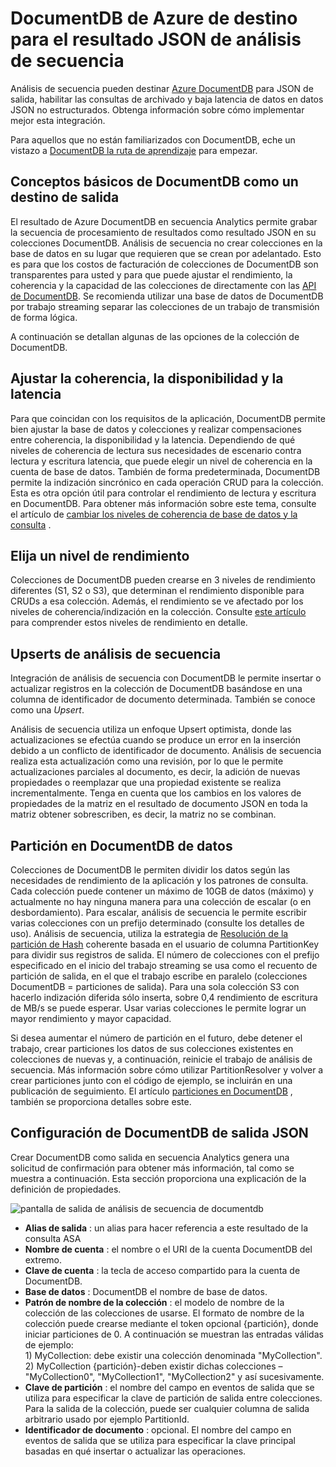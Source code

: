 <properties
    pageTitle="Resultado JSON para el análisis de secuencia | Microsoft Azure"
    description="Obtenga información sobre cómo el análisis de secuencia pueden destinar Azure DocumentDB para la salida JSON, para archivar datos y baja latencia consultas de datos JSON no estructurados."
    keywords="Resultado JSON"
    documentationCenter=""
    services="stream-analytics,documentdb"
    authors="jeffstokes72"
    manager="jhubbard"
    editor="cgronlun"/>

<tags
    ms.service="stream-analytics"
    ms.devlang="na"
    ms.topic="article"
    ms.tgt_pltfrm="na"
    ms.workload="data-services"
    ms.date="09/26/2016"
    ms.author="jeffstok"/>

# <a name="target-azure-documentdb-for-json-output-from-stream-analytics"></a>DocumentDB de Azure de destino para el resultado JSON de análisis de secuencia

Análisis de secuencia pueden destinar [Azure DocumentDB](https://azure.microsoft.com/services/documentdb/) para JSON de salida, habilitar las consultas de archivado y baja latencia de datos en datos JSON no estructurados. Obtenga información sobre cómo implementar mejor esta integración.

Para aquellos que no están familiarizados con DocumentDB, eche un vistazo a [DocumentDB la ruta de aprendizaje](https://azure.microsoft.com/documentation/learning-paths/documentdb/) para empezar.

## <a name="basics-of-documentdb-as-an-output-target"></a>Conceptos básicos de DocumentDB como un destino de salida
El resultado de Azure DocumentDB en secuencia Analytics permite grabar la secuencia de procesamiento de resultados como resultado JSON en su colecciones DocumentDB. Análisis de secuencia no crear colecciones en la base de datos en su lugar que requieren que se crean por adelantado. Esto es para que los costos de facturación de colecciones de DocumentDB son transparentes para usted y para que puede ajustar el rendimiento, la coherencia y la capacidad de las colecciones de directamente con las [API de DocumentDB](https://msdn.microsoft.com/library/azure/dn781481.aspx). Se recomienda utilizar una base de datos de DocumentDB por trabajo streaming separar las colecciones de un trabajo de transmisión de forma lógica.

A continuación se detallan algunas de las opciones de la colección de DocumentDB.

## <a name="tune-consistency-availability-and-latency"></a>Ajustar la coherencia, la disponibilidad y la latencia

Para que coincidan con los requisitos de la aplicación, DocumentDB permite bien ajustar la base de datos y colecciones y realizar compensaciones entre coherencia, la disponibilidad y la latencia. Dependiendo de qué niveles de coherencia de lectura sus necesidades de escenario contra lectura y escritura latencia, que puede elegir un nivel de coherencia en la cuenta de base de datos. También de forma predeterminada, DocumentDB permite la indización sincrónico en cada operación CRUD para la colección. Esta es otra opción útil para controlar el rendimiento de lectura y escritura en DocumentDB. Para obtener más información sobre este tema, consulte el artículo de [cambiar los niveles de coherencia de base de datos y la consulta](../documentdb/documentdb-consistency-levels.md) .

## <a name="choose-a-performance-level"></a>Elija un nivel de rendimiento

Colecciones de DocumentDB pueden crearse en 3 niveles de rendimiento diferentes (S1, S2 o S3), que determinan el rendimiento disponible para CRUDs a esa colección. Además, el rendimiento se ve afectado por los niveles de coherencia/indización en la colección. Consulte [este artículo](../documentdb/documentdb-performance-levels.md) para comprender estos niveles de rendimiento en detalle.

## <a name="upserts-from-stream-analytics"></a>Upserts de análisis de secuencia

Integración de análisis de secuencia con DocumentDB le permite insertar o actualizar registros en la colección de DocumentDB basándose en una columna de identificador de documento determinada. También se conoce como una *Upsert*.

Análisis de secuencia utiliza un enfoque Upsert optimista, donde las actualizaciones se efectúa cuando se produce un error en la inserción debido a un conflicto de identificador de documento. Análisis de secuencia realiza esta actualización como una revisión, por lo que le permite actualizaciones parciales al documento, es decir, la adición de nuevas propiedades o reemplazar que una propiedad existente se realiza incrementalmente. Tenga en cuenta que los cambios en los valores de propiedades de la matriz en el resultado de documento JSON en toda la matriz obtener sobrescriben, es decir, la matriz no se combinan.

## <a name="data-partitioning-in-documentdb"></a>Partición en DocumentDB de datos

Colecciones de DocumentDB le permiten dividir los datos según las necesidades de rendimiento de la aplicación y los patrones de consulta. Cada colección puede contener un máximo de 10GB de datos (máximo) y actualmente no hay ninguna manera para una colección de escalar (o en desbordamiento). Para escalar, análisis de secuencia le permite escribir varias colecciones con un prefijo determinado (consulte los detalles de uso). Análisis de secuencia, utiliza la estrategia de [Resolución de la partición de Hash](https://msdn.microsoft.com/library/azure/microsoft.azure.documents.partitioning.hashpartitionresolver.aspx) coherente basada en el usuario de columna PartitionKey para dividir sus registros de salida. El número de colecciones con el prefijo especificado en el inicio del trabajo streaming se usa como el recuento de partición de salida, en el que el trabajo escribe en paralelo (colecciones DocumentDB = particiones de salida). Para una sola colección S3 con hacerlo indización diferida sólo inserta, sobre 0,4 rendimiento de escritura de MB/s se puede esperar. Usar varias colecciones le permite lograr un mayor rendimiento y mayor capacidad.

Si desea aumentar el número de partición en el futuro, debe detener el trabajo, crear particiones los datos de sus colecciones existentes en colecciones de nuevas y, a continuación, reinicie el trabajo de análisis de secuencia. Más información sobre cómo utilizar PartitionResolver y volver a crear particiones junto con el código de ejemplo, se incluirán en una publicación de seguimiento. El artículo [particiones en DocumentDB](../articles/documentdb-partition-data.md#developing-a-partitioned-application) , también se proporciona detalles sobre este.

## <a name="documentdb-settings-for-json-output"></a>Configuración de DocumentDB de salida JSON

Crear DocumentDB como salida en secuencia Analytics genera una solicitud de confirmación para obtener más información, tal como se muestra a continuación. Esta sección proporciona una explicación de la definición de propiedades.

![pantalla de salida de análisis de secuencia de documentdb](media/stream-analytics-documentdb-output/stream-analytics-documentdb-output.png)  

-   **Alias de salida** : un alias para hacer referencia a este resultado de la consulta ASA  
-   **Nombre de cuenta** : el nombre o el URI de la cuenta DocumentDB del extremo.  
-   **Clave de cuenta** : la tecla de acceso compartido para la cuenta de DocumentDB.  
-   **Base de datos** : DocumentDB el nombre de base de datos.  
-   **Patrón de nombre de la colección** : el modelo de nombre de la colección de las colecciones de usarse. El formato de nombre de la colección puede crearse mediante el token opcional {partición}, donde iniciar particiones de 0. A continuación se muestran las entradas válidas de ejemplo:  
   1\) MyCollection: debe existir una colección denominada "MyCollection".  
   2\) MyCollection {partición}-deben existir dichas colecciones – "MyCollection0", "MyCollection1", "MyCollection2" y así sucesivamente.  
-   **Clave de partición** : el nombre del campo en eventos de salida que se utiliza para especificar la clave de partición de salida entre colecciones. Para la salida de la colección, puede ser cualquier columna de salida arbitrario usado por ejemplo PartitionId.  
-   **Identificador de documento** : opcional. El nombre del campo en eventos de salida que se utiliza para especificar la clave principal basadas en qué insertar o actualizar las operaciones.  
